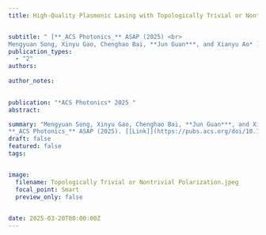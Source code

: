 ```yaml
---
title: High-Quality Plasmonic Lasing with Topologically Trivial or Nontrivial Polarization


subtitle: " [**_ACS Photonics_** ASAP (2025) <br> 
Mengyuan Song, Xinyu Gao, Chenghao Bai, **Jun Guan***, and Xianyu Ao* ](https://pubs.acs.org/doi/10.1021/acsphotonics.5c00421)"
publication_types:
  - "2"
authors: 
  
author_notes:
  

publication: "*ACS Photonics* 2025 "
abstract: 

summary: "Mengyuan Song, Xinyu Gao, Chenghao Bai, **Jun Guan***, and Xianyu Ao*  <br>
**_ACS Photonics_** ASAP (2025). [[Link]](https://pubs.acs.org/doi/10.1021/acsphotonics.5c00421)"
draft: false
featured: false
tags:


image:
  filename: Topologically Trivial or Nontrivial Polarization.jpeg
  focal_point: Smart
  preview_only: false

 
date: 2025-03-20T00:00:00Z
---
```








